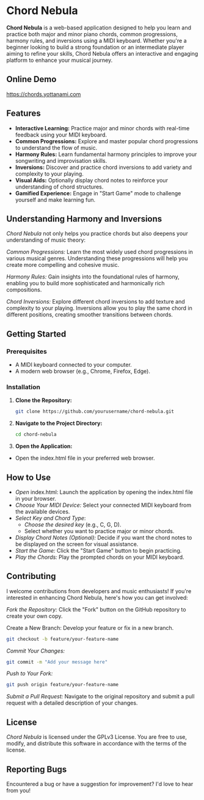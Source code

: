 # Chord Nebula

**Chord Nebula** is a web-based application designed to help you learn and practice both major and minor piano chords, common progressions, harmony rules, and inversions using a MIDI keyboard. Whether you're a beginner looking to build a strong foundation or an intermediate player aiming to refine your skills, Chord Nebula offers an interactive and engaging platform to enhance your musical journey.


## Online Demo

https://chords.yottanami.com


## Features

- **Interactive Learning:** Practice major and minor chords with real-time feedback using your MIDI keyboard.
- **Common Progressions:** Explore and master popular chord progressions to understand the flow of music.
- **Harmony Rules:** Learn fundamental harmony principles to improve your songwriting and improvisation skills.
- **Inversions:** Discover and practice chord inversions to add variety and complexity to your playing.
- **Visual Aids:** Optionally display chord notes to reinforce your understanding of chord structures.
- **Gamified Experience:** Engage in "Start Game" mode to challenge yourself and make learning fun.

## Understanding Harmony and Inversions
*Chord Nebula* not only helps you practice chords but also deepens your understanding of music theory:

*Common Progressions:* Learn the most widely used chord progressions in various musical genres. Understanding these progressions will help you create more compelling and cohesive music.

*Harmony Rules:* Gain insights into the foundational rules of harmony, enabling you to build more sophisticated and harmonically rich compositions.

*Chord Inversions:* Explore different chord inversions to add texture and complexity to your playing. Inversions allow you to play the same chord in different positions, creating smoother transitions between chords.

## Getting Started

### Prerequisites

- A MIDI keyboard connected to your computer.
- A modern web browser (e.g., Chrome, Firefox, Edge).

### Installation

1. **Clone the Repository:**

   ```bash
   git clone https://github.com/yourusername/chord-nebula.git
   ```
   
2. **Navigate to the Project Directory:**

	```bash
	cd chord-nebula
	```
3. **Open the Application:**
- Open the index.html file in your preferred web browser.

## How to Use

- *Open* index.html: Launch the application by opening the index.html file in your browser.
- *Choose Your MIDI Device:* Select your connected MIDI keyboard from the available devices.
- *Select Key and Chord Type*:
  - *Choose the desired key* (e.g., C, G, D).
  - Select whether you want to practice major or minor chords.
- *Display Chord Notes (Optional):* Decide if you want the chord notes to be displayed on the screen for visual assistance.
- *Start the Game:* Click the "Start Game" button to begin practicing.
- *Play the Chords:* Play the prompted chords on your MIDI keyboard.

## Contributing
I welcome contributions from developers and music enthusiasts! If you're interested in enhancing Chord Nebula, here's how you can get involved:

*Fork the Repository:* Click the "Fork" button on the GitHub repository to create your own copy.

Create a New Branch: Develop your feature or fix in a new branch.

```bash
git checkout -b feature/your-feature-name
```

*Commit Your Changes:*

```bash
git commit -m "Add your message here"
```

*Push to Your Fork:*

```bash
git push origin feature/your-feature-name
```
*Submit a Pull Request:* Navigate to the original repository and submit a pull request with a detailed description of your changes.


## License
*Chord Nebula* is licensed under the GPLv3 License. You are free to use, modify, and distribute this software in accordance with the terms of the license.

## Reporting Bugs
Encountered a bug or have a suggestion for improvement? I'd love to hear from you!
